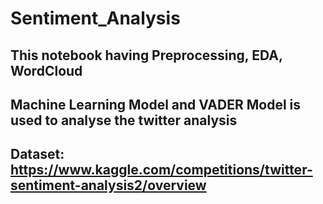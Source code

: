 # Sentiment_Analysis
## This notebook having Preprocessing, EDA, WordCloud
## Machine Learning Model and VADER Model is used to analyse the twitter analysis 
## Dataset: https://www.kaggle.com/competitions/twitter-sentiment-analysis2/overview 
